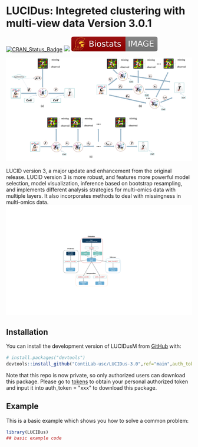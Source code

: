 
# LUCIDus: Integreted clustering with multi-view data Version 3.0.1

<!-- badges: start -->
[![CRAN_Status_Badge](http://www.r-pkg.org/badges/version/LUCIDus?color=green)](https://cran.r-project.org/package=LUCIDus)
![](https://cranlogs.r-pkg.org/badges/grand-total/LUCIDus?color=blue)
[![](https://raw.githubusercontent.com/USCbiostats/badges/master/tommy-image-badge.svg)](https://image.usc.edu)
<!-- badges: end -->

![plot](./figure/fig1.png)

LUCID version 3, a major update and enhancement from the original release. LUCID version 3 is more robust, and features more powerful model selection, model visualization, inference based on bootstrap resampling, and implements different analysis strategies for multi-omics data with multiple layers. It also incorporates methods to deal with missingness in multi-omics data. 
![plot](./figure/fig2.png)

## Installation

You can install the development version of LUCIDusM from [GitHub](https://github.com/) with:

``` r
# install.packages("devtools")
devtools::install_github("ContiLab-usc/LUCIDus-3.0",ref="main",auth_token = "xxx")
```
Note that this repo is now private, so only authorized users can download this package. Please go to [tokens](https://github.com/settings/tokens) to obtain your personal authorized token and input it into auth_token = "xxx" to download this package.

## Example

This is a basic example which shows you how to solve a common problem:

``` r
library(LUCIDus)
## basic example code
```

